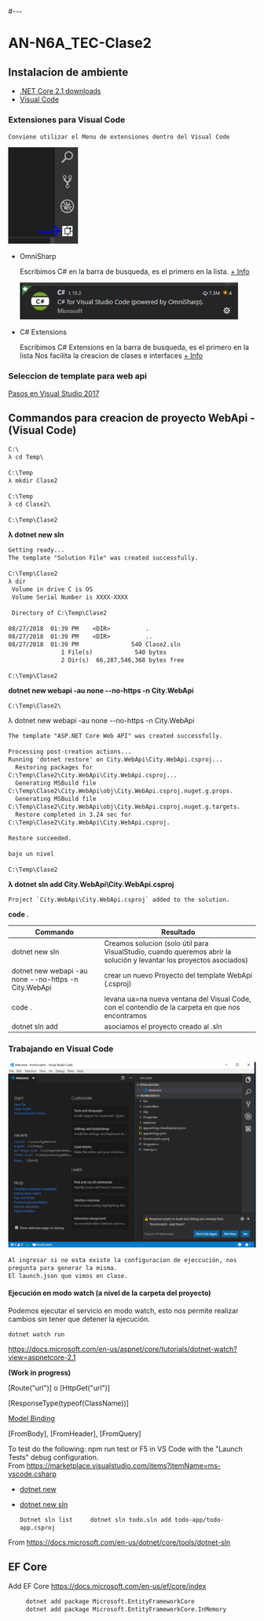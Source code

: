#---
# AN-N6A_TEC-Clase2

## Instalacion de ambiente

* [.NET Core 2.1 downloads](https://www.microsoft.com/net/download/dotnet-core/2.1)
* [Visual Code](https://code.visualstudio.com/Download)

### Extensiones para Visual Code
```
Conviene utilizar el Menu de extensiones dentro del Visual Code
```
![Menu](/images/vc_menu.png)
* OmniSharp

	Escribimos C# en la barra de busqueda, es el primero en la lista.
	[+ Info](https://github.com/OmniSharp/omnisharp-vscode/blob/master/debugger.md)

	![OmniSharp](/images/omni_sharp.png)

* C# Extensions

	Escribimos C# Extensions en la barra de busqueda, es el primero en la lista
	Nos facilita la creacion de clases e interfaces
	[+ Info](https://marketplace.visualstudio.com/items?itemName=jchannon.csharpextensions)

### Seleccion de template para web api

[Pasos en Visual Studio 2017](docs/vs2017.md)

## Commandos para creacion de proyecto WebApi - (Visual Code)

```
C:\
λ cd Temp\

C:\Temp
λ mkdir Clase2

C:\Temp
λ cd Clase2\

C:\Temp\Clase2
```
**λ dotnet new sln**
```
Getting ready...
The template "Solution File" was created successfully.

C:\Temp\Clase2
λ dir
 Volume in drive C is OS
 Volume Serial Number is XXXX-XXXX

 Directory of C:\Temp\Clase2

08/27/2018  01:39 PM    <DIR>          .
08/27/2018  01:39 PM    <DIR>          ..
08/27/2018  01:39 PM               540 Clase2.sln
               1 File(s)            540 bytes
               2 Dir(s)  66,287,546,368 bytes free

C:\Temp\Clase2
```
**dotnet new webapi -au none --no-https -n City.WebApi**
```
C:\Temp\Clase2\
```
λ dotnet new webapi -au none --no-https -n City.WebApi
```
The template "ASP.NET Core Web API" was created successfully.

Processing post-creation actions...
Running 'dotnet restore' on City.WebApi\City.WebApi.csproj...
  Restoring packages for C:\Temp\Clase2\City.WebApi\City.WebApi.csproj...
  Generating MSBuild file C:\Temp\Clase2\City.WebApi\obj\City.WebApi.csproj.nuget.g.props.
  Generating MSBuild file C:\Temp\Clase2\City.WebApi\obj\City.WebApi.csproj.nuget.g.targets.
  Restore completed in 3.24 sec for C:\Temp\Clase2\City.WebApi\City.WebApi.csproj.

Restore succeeded.

bajo un nivel

C:\Temp\Clase2
```
**λ dotnet sln add City.WebApi\City.WebApi.csproj**
```
Project `City.WebApi\City.WebApi.csproj` added to the solution.
```
**code .**


Commando | Resultado
------------ | -------------
dotnet new sln | Creamos solucion (solo útil para VisualStudio, cuando queremos abrir la solución y levantar los proyectos asociados)
dotnet new webapi -au none --no-https -n City.WebApi | crear un nuevo Proyecto del template WebApi (.csproj)
code . | levana ua=na nueva ventana del Visual Code, con el contendio de la carpeta en que nos encontramos
dotnet sln add | asociamos el proyecto creado al .sln


### Trabajando en Visual Code

![Menu](/images/vc_first.png)

```
Al ingresar si no esta existe la configuracion de ejeccución, nos pregunta para generar la misma.
El launch.json que vimos en clase.
```

#### Ejecución en modo watch (a nivel de la carpeta del proyecto)

Podemos ejecutar el servicio en modo watch, esto nos permite realizar cambios sin tener que detener la ejecución.

```
dotnet watch run 
```
https://docs.microsoft.com/en-us/aspnet/core/tutorials/dotnet-watch?view=aspnetcore-2.1


**(Work in progress)**

[Route("url")] o [HttpGet("url")]


[ResponseType(typeof(ClassName))]

[Model Binding](https://docs.microsoft.com/en-us/aspnet/core/mvc/models/model-binding?view=aspnetcore-2.1)


[FromBody], [FromHeader], [FromQuery]


To test do the following: npm run test or F5 in VS Code with the "Launch Tests" debug configuration.   
From <https://marketplace.visualstudio.com/items?itemName=ms-vscode.csharp>  

* [dotnet new](https://docs.microsoft.com/en-us/dotnet/core/tools/dotnet-new?tabs=netcore21)

* [dotnet new sln](https://docs.microsoft.com/en-us/dotnet/core/tools/dotnet-sln)  

      Dotnet sln list     dotnet sln todo.sln add todo-app/todo-app.csproj   

From <https://docs.microsoft.com/en-us/dotnet/core/tools/dotnet-sln>  


## EF Core
   Add EF Core   https://docs.microsoft.com/en-us/ef/core/index     
```
	 dotnet add package Microsoft.EntityFrameworkCore	 
	 dotnet add package Microsoft.EntityFrameworkCore.InMemory
```
